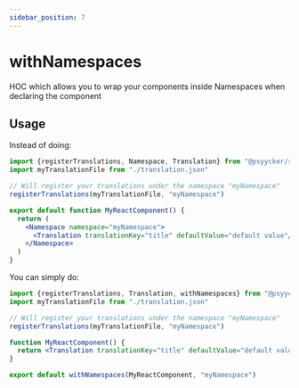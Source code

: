 ```yaml
---
sidebar_position: 7
---
```


# withNamespaces

HOC which allows you to wrap your components inside Namespaces when declaring the component

## Usage

Instead of doing:

```jsx
import {registerTranslations, Namespace, Translation} from "@psyycker/react-translation";
import myTranslationFile from "./translation.json"

// Will register your translations under the namespace "myNamespace"
registerTranslations(myTranslationFile, "myNamespace")

export default function MyReactComponent() {
  return (
    <Namespace namespace="myNamespace">
      <Translation translationKey="title" defaultValue="default value"/>
    </Namespace>
  )
}
```

You can simply do:

```jsx
import {registerTranslations, Translation, withNamespaces} from "@psyycker/react-translation";
import myTranslationFile from "./translation.json"

// Will register your translations under the namespace "myNamespace"
registerTranslations(myTranslationFile, "myNamespace")

function MyReactComponent() {
  return <Translation translationKey="title" defaultValue="default value"/>
}

export default withNamespaces(MyReactComponent, "myNamespace")
```
